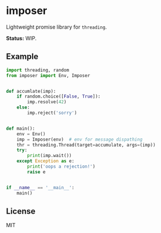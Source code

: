 # imposer

Lightweight promise library for `threading`.

**Status:** WIP.

## Example

```python
import threading, random
from imposer import Env, Imposer


def accumlate(imp):
    if random.choice([False, True]):
        imp.resolve(42)
    else:
        imp.reject('sorry')


def main():
    env = Env()
    imp = Imposer(env)  # env for message dispathing
    thr = threading.Thread(target=accumulate, args=(imp))
    try:
        print(imp.wait())
    except Exception as e:
        print('oops a rejection!')
        raise e


if __name__ == '__main__':
    main()
```

## License

MIT
